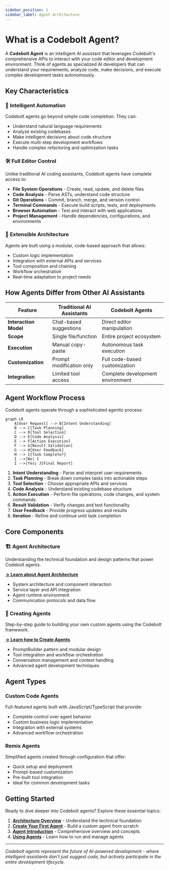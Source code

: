 ```yaml
---
sidebar_position: 1
sidebar_label: Agent Architecture
---
```


# What is a Codebolt Agent?

A **Codebolt Agent** is an intelligent AI assistant that leverages Codebolt's comprehensive APIs to interact with your code editor and development environment. Think of agents as specialized AI developers that can understand your requirements, analyze code, make decisions, and execute complex development tasks autonomously.

## Key Characteristics

### 🤖 **Intelligent Automation**
Codebolt agents go beyond simple code completion. They can:
- Understand natural language requirements
- Analyze existing codebases
- Make intelligent decisions about code structure
- Execute multi-step development workflows
- Handle complex refactoring and optimization tasks

### 🛠️ **Full Editor Control**
Unlike traditional AI coding assistants, Codebolt agents have complete access to:
- **File System Operations** - Create, read, update, and delete files
- **Code Analysis** - Parse ASTs, understand code structure
- **Git Operations** - Commit, branch, merge, and version control
- **Terminal Commands** - Execute build scripts, tests, and deployments
- **Browser Automation** - Test and interact with web applications
- **Project Management** - Handle dependencies, configurations, and environments

### 🔧 **Extensible Architecture**
Agents are built using a modular, code-based approach that allows:
- Custom logic implementation
- Integration with external APIs and services
- Tool composition and chaining
- Workflow orchestration
- Real-time adaptation to project needs

## How Agents Differ from Other AI Assistants

| Feature | Traditional AI Assistants | Codebolt Agents |
|---------|---------------------------|-----------------|
| **Interaction Model** | Chat-based suggestions | Direct editor manipulation |
| **Scope** | Single file/function | Entire project ecosystem |
| **Execution** | Manual copy-paste | Autonomous task execution |
| **Customization** | Prompt modification only | Full code-based customization |
| **Integration** | Limited tool access | Complete development environment |

## Agent Workflow Process

Codebolt agents operate through a sophisticated agentic process:

```mermaid
graph LR
    A[User Request] --> B[Intent Understanding]
    B --> C[Task Planning]
    C --> D[Tool Selection]
    D --> E[Code Analysis]
    E --> F[Action Execution]
    F --> G[Result Validation]
    G --> H[User Feedback]
    H --> I{Task Complete?}
    I -->|No| C
    I -->|Yes| J[Final Report]
```

1. **Intent Understanding** - Parse and interpret user requirements
2. **Task Planning** - Break down complex tasks into actionable steps
3. **Tool Selection** - Choose appropriate APIs and services
4. **Code Analysis** - Understand existing codebase structure
5. **Action Execution** - Perform file operations, code changes, and system commands
6. **Result Validation** - Verify changes and test functionality
7. **User Feedback** - Provide progress updates and results
8. **Iteration** - Refine and continue until task completion

## Core Components

### 🏗️ **Agent Architecture**
Understanding the technical foundation and design patterns that power Codebolt agents.

**[→ Learn about Agent Architecture](./1_architecture.md)**

- System architecture and component interaction
- Service layer and API integration
- Agent runtime environment
- Communication protocols and data flow

### 🚀 **Creating Agents**
Step-by-step guide to building your own custom agents using the Codebolt framework.

**[→ Learn how to Create Agents](./createagent.md)**

- PromptBuilder pattern and modular design
- Tool integration and workflow orchestration
- Conversation management and context handling
- Advanced agent development techniques

## Agent Types

### **Custom Code Agents**
Full-featured agents built with JavaScript/TypeScript that provide:
- Complete control over agent behavior
- Custom business logic implementation
- Integration with external systems
- Advanced workflow orchestration

### **Remix Agents**
Simplified agents created through configuration that offer:
- Quick setup and deployment
- Prompt-based customization
- Pre-built tool integration
- Ideal for common development tasks

## Getting Started

Ready to dive deeper into Codebolt agents? Explore these essential topics:

1. **[Architecture Overview](./1_architecture.md)** - Understand the technical foundation
2. **[Create Your First Agent](./createagent.md)** - Build a custom agent from scratch
3. **[Agent Introduction](../agentIntroduction.md)** - Comprehensive overview and concepts
4. **[Using Agents](../2_usingagents/index.md)** - Learn how to run and manage agents

---

*Codebolt agents represent the future of AI-powered development - where intelligent assistants don't just suggest code, but actively participate in the entire development lifecycle.* 